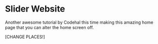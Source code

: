 # Slider Website

Another awesome tutorial by Codehal this time making this amazing home page that 
you can alter the home screen off.

[CHANGE PLACES!]
